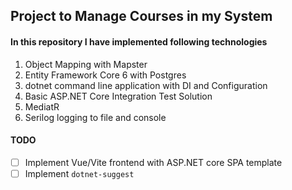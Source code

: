 ## Project to Manage Courses in my System

#### In this repository I have implemented following technologies
1. Object Mapping with Mapster
2. Entity Framework Core 6 with Postgres
3. dotnet command line application with DI and Configuration
4. Basic ASP.NET Core Integration Test Solution
5. MediatR
6. Serilog logging to file and console


#### TODO
- [ ] Implement Vue/Vite frontend with ASP.NET core SPA template
- [ ] Implement ```dotnet-suggest```
